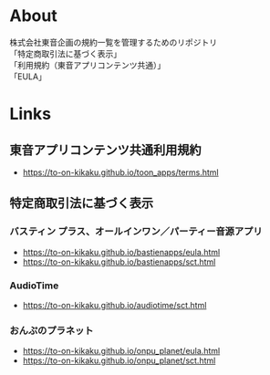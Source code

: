 # About
株式会社東音企画の規約一覧を管理するためのリポジトリ  
「特定商取引法に基づく表示」  
「利用規約（東音アプリコンテンツ共通）」  
「EULA」  

# Links
## 東音アプリコンテンツ共通利用規約
* https://to-on-kikaku.github.io/toon_apps/terms.html

## 特定商取引法に基づく表示  
### バスティン プラス、オールインワン／パーティー音源アプリ
* https://to-on-kikaku.github.io/bastienapps/eula.html
* https://to-on-kikaku.github.io/bastienapps/sct.html

### AudioTime
* https://to-on-kikaku.github.io/audiotime/sct.html

### おんぷのプラネット
* https://to-on-kikaku.github.io/onpu_planet/eula.html
* https://to-on-kikaku.github.io/onpu_planet/sct.html

